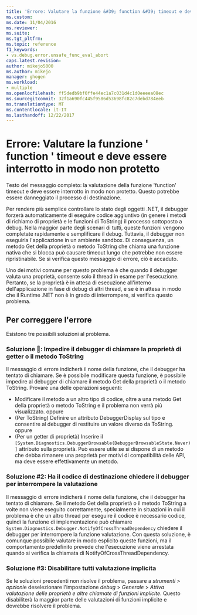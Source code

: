 ```yaml
---
title: 'Errore: Valutare la funzione &#39; function &#39; timeout e deve essere interrotto in modo non protetto | Documenti Microsoft'
ms.custom: 
ms.date: 11/04/2016
ms.reviewer: 
ms.suite: 
ms.tgt_pltfrm: 
ms.topic: reference
f1_keywords:
- vs.debug.error.unsafe_func_eval_abort
caps.latest.revision: 
author: mikejo5000
ms.author: mikejo
manager: ghogen
ms.workload:
- multiple
ms.openlocfilehash: ff5dedb9bf0ffe44ec1a7c031d4c1d0eeeea08ec
ms.sourcegitcommit: 32f1a690fc445f9586d53698fc82c7debd784eeb
ms.translationtype: MT
ms.contentlocale: it-IT
ms.lasthandoff: 12/22/2017
---
```

# <a name="error-evaluating-the-function-39function39-timed-out-and-needed-to-be-aborted-in-an-unsafe-way"></a>Errore: Valutare la funzione &#39; function &#39; timeout e deve essere interrotto in modo non protetto

Testo del messaggio completo: la valutazione della funzione 'function' timeout e deve essere interrotto in modo non protetto. Questo potrebbe essere danneggiato il processo di destinazione. 

Per rendere più semplice controllare lo stato degli oggetti .NET, il debugger forzerà automaticamente di eseguire codice aggiuntivo (in genere i metodi di richiamo di proprietà e le funzioni di ToString) il processo sottoposto a debug. Nella maggior parte degli scenari di tutti, queste funzioni vengono completate rapidamente e semplificare il debug. Tuttavia, il debugger non eseguirla l'applicazione in un ambiente sandbox. Di conseguenza, un metodo Get della proprietà o metodo ToString che chiama una funzione nativa che si blocca può causare timeout lungo che potrebbe non essere ripristinabile. Se si verifica questo messaggio di errore, ciò è accaduto.
 
Uno dei motivi comune per questo problema è che quando il debugger valuta una proprietà, consente solo il thread in esame per l'esecuzione. Pertanto, se la proprietà è in attesa di esecuzione all'interno dell'applicazione in fase di debug di altri thread, e se è in attesa in modo che il Runtime .NET non è in grado di interrompere, si verifica questo problema.
 
## <a name="to-correct-this-error"></a>Per correggere l'errore
 
Esistono tre possibili soluzioni al problema.
 
### <a name="solution-1-prevent-the-debugger-from-calling-the-getter-property-or-tostring-method"></a>Soluzione &#1;: Impedire il debugger di chiamare la proprietà di getter o il metodo ToString
 
Il messaggio di errore indicherà il nome della funzione, che il debugger ha tentato di chiamare. Se è possibile modificare questa funzione, è possibile impedire al debugger di chiamare il metodo Get della proprietà o il metodo ToString. Provare una delle operazioni seguenti:
 
* Modificare il metodo a un altro tipo di codice, oltre a una metodo Get della proprietà o metodo ToString e il problema non verrà più visualizzato.
    oppure
* (Per ToString) Definire un attributo DebuggerDisplay sul tipo e consentire al debugger di restituire un valore diverso da ToString.
    oppure
* (Per un getter di proprietà) Inserire il `[System.Diagnostics.DebuggerBrowsable(DebuggerBrowsableState.Never)]` attributo sulla proprietà. Può essere utile se si dispone di un metodo che debba rimanere una proprietà per motivi di compatibilità delle API, ma deve essere effettivamente un metodo.
 
### <a name="solution-2-have-the-target-code-ask-the-debugger-to-abort-the-evaluation"></a>Soluzione #2: Ha il codice di destinazione chiedere il debugger per interrompere la valutazione
 
Il messaggio di errore indicherà il nome della funzione, che il debugger ha tentato di chiamare. Se il metodo Get della proprietà o il metodo ToString a volte non viene eseguito correttamente, specialmente in situazioni in cui il problema è che un altro thread per eseguire il codice è necessario codice, quindi la funzione di implementazione può chiamare `System.Diagnostics.Debugger.NotifyOfCrossThreadDependency` chiedere il debugger per interrompere la funzione valutazione. Con questa soluzione, è comunque possibile valutare in modo esplicito queste funzioni, ma il comportamento predefinito prevede che l'esecuzione viene arrestata quando si verifica la chiamata di NotifyOfCrossThreadDependency.
 
### <a name="solution-3-disable-all-implicit-evaluation"></a>Soluzione #3: Disabilitare tutti valutazione implicita
 
Se le soluzioni precedenti non risolve il problema, passare a *strumenti* > *opzioni*e deselezionare l'impostazione *debug*  >   *Generale* > *Attiva valutazione delle proprietà e altre chiamate di funzioni implicite*. Questo disabiliterà la maggior parte delle valutazioni di funzioni implicite e dovrebbe risolvere il problema.



  
